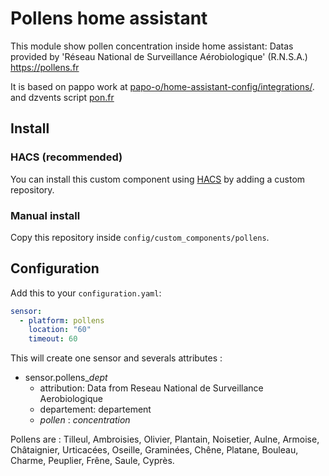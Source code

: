 # Pollens home assistant

This module show pollen concentration inside home assistant:
Datas provided by 'Réseau National de Surveillance Aérobiologique' (R.N.S.A.)
https://pollens.fr

It is based on pappo work at [papo-o/home-assistant-config/integrations/](https://github.com/papo-o/home-assistant-config/blob/master/integrations/pollens.yaml).
and dzvents script [pon.fr](https://pon.fr/dzvents-alerte-pollens/)


## Install

### HACS (recommended)

You can install this custom component using [HACS](https://hacs.xyz/) by adding a custom repository.

### Manual install

Copy this repository inside `config/custom_components/pollens`.

## Configuration

Add this to your `configuration.yaml`:

```yaml
sensor:
  - platform: pollens
    location: "60"
    timeout: 60
```

This will create one sensor and severals attributes :
* sensor.pollens_*dept*
  * attribution: Data from Reseau National de Surveillance Aerobiologique 
  * departement: departement
  * *pollen* : *concentration*

Pollens are : 
Tilleul, Ambroisies, Olivier, Plantain, Noisetier, Aulne, Armoise, Châtaignier, Urticacées, Oseille, Graminées, Chêne, Platane, Bouleau, Charme, Peuplier, Frêne, Saule, Cyprès.
